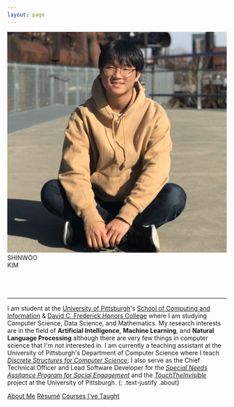 ```yaml
---
layout: page
---
```


<div class="row">
    <div class="col-6 ">
        <img class="pfp float-end img-fluid rounded d-block" src="assets/img/profile.jpg">
    </div>
    <div class="col-6 align-items-end text-start">
        <div class="NAME">
            SHINWOO<br>KIM
        </div>
        <div style="padding-top: 2px;">
            <code>
                <span class="typed mb-3 lead" data-typed-items="Software Developer, Pitt Panther, Educator, Computer Scientist"></span>
            </code>
        </div>
        <div>
            <a class="social-icon" href="mailto:{{ site.email }}"><i class="fas fa-envelope"></i></a>
            <a class="social-icon" href="https://linkedin.com/in/{{ site.linkedin_username }}"> <i class="fab fa-linkedin-in"></i></a>
            <a class="social-icon" href="https://github.com/{{ site.github_username }}"><i class="fab fa-github"></i></a>
            <a class="social-icon" href="https://twitter.com/{{ site.twitter_username }}"><i class="fab fa-twitter"></i></a>
            <a class="social-icon" href="https://instagram.com/{{ site.instagram_username }}"><i class="fab fa-instagram"></i></a>
        </div>
    </div>
</div>

---

I am student at the [University of Pittsburgh](https://pitt.edu)'s [School of Computing and Information](https://sci.pitt.edu) & [David C. Frederick Honors College](https://www.frederickhonors.pitt.edu/) where I am studying Computer Science, Data Science, and Mathematics. My research interests are in the field of **Artificial Intelligence**, **Machine Learning**, and **Natural Language Processing** although there are very few things in computer science that I'm _not_ interested in. I am currently a teaching assistant at the University of Pittsburgh's Department of Computer Science where I teach [_Discrete Structures for Computer Science_](teaching/); I also serve as the Chief Technical Officer and Lead Software Developer for the [_Special Needs Assitance Program for Social Engagement_](https://snapfse.com) and the [_TouchTheInvisible_](https://touchtheinvisible.com) project at the University of Pittsburgh.
{: .text-justify .about}

<div class="text-center">
    <a class="btn btn-outline-dark" href="{{ '/assets/Resume.pdf' | prepend: site.baseurl }}">About Me</a>
	<a class="btn btn-outline-dark" href="{{ '/assets/Resume.pdf' | prepend: site.baseurl }}">Résumé</a>
    <a class="btn btn-outline-dark" href="{{ '/teaching/' | prepend: site.baseurl }}">Courses I've Taught</a>
</div>

<script src="https://cdn.jsdelivr.net/npm/typed.js@2.0.12" defer></script>
<script src='{{"/assets/js/typed.js" | absolute_url }}' defer></script>
<link rel="stylesheet" href='{{"/assets/icons.css" | absolute_url }}'>
